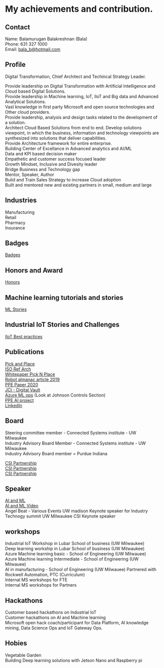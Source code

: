 # My achievements and contribution.

## Contact

Name: Balamurugan Balakreshnan (Bala) <br/>
Phone: 631 327 1000 <br/>
Email: bala_b@hotmail.com <br/>

## Profile

Digital Transformation, Chief Architect and Techincal Strategy Leader. <br/>

Provide leadership on Digital Transformation with Artificial Intelligence and Cloud based Digital Solutions. <br/>
Provide leadership in Machine learning, IoT, IIoT and Big data and Advanced Analytical Solutions. <br/>
Vast knowledge in first party Microsoft and open source technologies and Other cloud providers. <br/>
Provide leadership, analysis and design tasks related to the development of a solution. <br/>
Architect Cloud Based Solutions from end to end. Develop solutions viewpoint, in which the business, information and technology viewpoints are synthesized into solutions that deliver capabilities. <br/>
Provide Architecture framework for entire enterprise. <br/>
Building Center of Excellance in Advanced analytics and AI/ML <br/>
Data and KPI based decision maker <br/>
Empathetic and customer success focused leader <br/>
Growth Mindset, Inclusive and Divesity leader <br/>
Bridge Business and Technology gap <br/>
Mentor, Speaker, Author <br/>
Build and Train Sales Strategy to increase Cloud adoption <br/>
Built and mentored new and existing partners in small, medium and large <br/>

## Industries

Manufacturing <br/>
Retail <br/>
Pharmacy <br/>
Insurance <br/>

## Badges

[Badges](https://www.youracclaim.com/users/balamurugan-balakreshnan/badges?sort=-state_updated_at&page=1)

## Honors and Award

[Honors](https://github.com/balakreshnan/balakreshnan.github.io/blob/master/images/appreciationcertificate.jpg)

## Machine learning tutorials and stories

[ML Stories](https://github.com/balakreshnan/balakreshnan.github.io/blob/master/ML/MLStories.md)

## Industrial IoT Stories and Challenges

[IIoT Best practices](https://github.com/balakreshnan/balakreshnan.github.io/blob/master/IoT/IIoTStories.md)

## Publications

[Pick and Place](https://github.com/balakreshnan/AIInManufacturing/blob/master/Pick%20and%20Place%20-%20Microsoft%20Rockwell%20Whitepaper.pdf) <br/>
[ISO Ref Arch](https://github.com/balakreshnan/AIInManufacturing/blob/master/isoRefArch.pdf) <br/>
[Whitepaper Pick N Place](https://github.com/balakreshnan/AIInManufacturing/blob/master/whitepaperpickandplace.md) <br/>
[Robot almanac article 2019](https://github.com/balakreshnan/robotalmanac/blob/master/roboticalmanac2020.md) <br/>
[PPE Paper 2020](https://www.sciencedirect.com/science/article/pii/S2351978920310556) <br/>
[JCI - Digital Vault](https://azure.microsoft.com/en-us/blog/johnson-controls-tackles-a-15b-building-industry-problem-with-azure-cosmos-db/)<br/>
[Azure ML ops](https://gigaom.com/report/delivering-on-the-vision-of-mlops/) (Look at Johnson Controls Section) <br/>
[PPE AI project](https://azure.github.io/Vision-AI-DevKit-Pages/docs/community_project02/) <br/>
[LinkedIn](https://www.linkedin.com/in/balamurugan-balakreshnan/) <br/>

## Board

Steering committee member - Connected Systems institute - UW Milwaukee <br/>
Industry Advisory Board Member - Connected Systems institute - UW Milwaukee <br/>
Industry Advisory Board member = Purdue Indiana <br/>

[CSI Partnership](https://www.jsonline.com/story/news/education/2019/06/24/microsoft-partners-uw-milwaukee-advance-use-smart-tech/1546724001/)<br/>
[CSI Partnership](https://uwm.edu/news/microsoft-corp-president-announces-donation-worth-more-than-1-5-million-to-uw-milwaukees-connected-systems-institute/) <br/>
[CSI Partnership](https://www.bizjournals.com/milwaukee/news/2019/06/25/wisconsin-now-among-top-tier-of-states-where.html) <br/>

## Speaker

[AI and ML](https://www.angelbeat.com/microsoft-april-30-virtual-summit/) <br/>
[AI and ML Video](https://www.youtube.com/watch?v=fcPSq91J2yk&list=PLW5Fjy7MTRY74fcCN5Z4S9VvgFuQZunf5&index=12&t=0s) <br/>
Angel Beat - Various Events
UW madison Keynote speaker for Industry Technogy summit
UW Milwaukee CSI Keynote speaker

## workshops

Industrial IoT Workshop in Lubar School of business (UW Milwaukee) <br/>
Deep learning workship in Lubar School of business (UW Milwaukee) <br/>
Azure Machine learning basic - School of Engineering (UW Milwauee) <br/>
Azure Machine learning Intermediate - School of Engineering (UW Milwauee) <br/>
AI in manufacturing - School of Engineering (UW Milwauee) Partnered with Rockwell Automation, PTC (Curriculum) <br/>
Internal MS workshops for FTE <br/>
Internal MS workshops for Partners <br/>

## Hackathons

Customer based hackathons on Industrial IoT <br/>
Customer hackathons on AI and Machine learning <br/>
Microsoft open hack coach/participant for Data Platform, AI knowledge mining, Data Science Ops and IoT Gateway Ops.

## Hobies

Vegetable Garden <br/>
Building Deep learning solutions with Jetson Nano and Raspberry pi<br/>